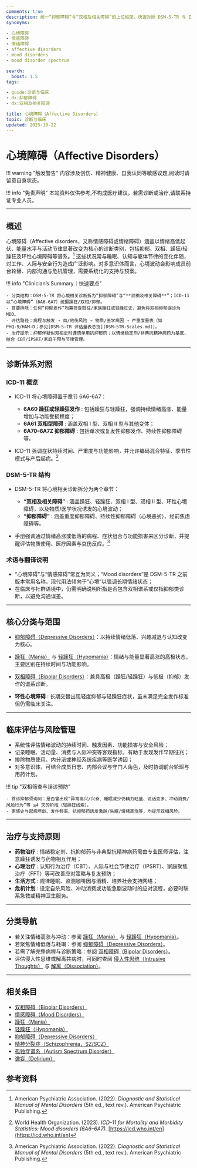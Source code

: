 ```yaml
---
comments: true
description: 统一“抑郁障碍”与“双相及相关障碍”的上位框架，快速对照 DSM‑5‑TR 与 ICD‑11 的分类差异，提供临床评估与风险管理要点，并给出多意识体系统的实务建议。
synonyms:

- 心境障碍
- 情感障碍
- 情绪障碍
- affective disorders
- mood disorders
- mood disorder spectrum

search:
  boost: 1.5
tags:

- guide:诊断与临床
- dx:抑郁障碍
- dx:双相及相关障碍

title: 心境障碍（Affective Disorders）
topic: 诊断与临床
updated: 2025-10-22
---
```


# 心境障碍（Affective Disorders）

!!! warning "触发警告"
    内容涉及创伤、精神健康、自我认同等敏感议题,阅读时请留意自身状态。

!!! info "免责声明"
    本站资料仅供参考,不构成医疗建议。若需诊断或治疗,请联系持证专业人员。

---

## 概述

心境障碍（Affective disorders，又称情感障碍或情绪障碍）涵盖以情绪高低起伏、能量水平与活动节律显著改变为核心的诊断类别，包括抑郁、双相、躁狂/轻躁狂及环性心境障碍等谱系。[^apa2022] 这些状况常与睡眠、认知与躯体节律的变化伴随，对工作、人际与安全行为造成广泛影响。对多意识体而言，心境波动会影响成员前台轮替、内部沟通与危机管理，需要系统化的支持与预案。

!!! info "Clinician’s Summary｜快速要点"

    - 分类结构：DSM‑5‑TR 将心境相关诊断拆为“抑郁障碍”与“**双相及相关障碍**”；ICD‑11 以“心境障碍”（6A6–6A7）统摄躁狂/双相/抑郁。
    - 首要排除：任何“抑郁发作”均需筛查既往/家族躁狂或轻躁狂史，避免将双相抑郁误诊为 MDD。
    - 评估路径：病程与触发 → 自/他伤风险 → 物质/医学病因 → 严重度量表（如 PHQ‑9/HAM‑D；参见[DSM‑5‑TR 评估量表总览](DSM-5TR-Scales.md)）。
    - 治疗提示：抑郁伴疑似双相史时谨慎单用抗抑郁药；以情绪稳定剂/非典抗精神病药为基底，结合 CBT/IPSRT/家庭干预与节律管理。

---

## 诊断体系对照

### ICD-11 概览

- ICD-11 将心境障碍置于章节 6A6-6A7：

    - **6A60 躁狂或轻躁狂发作** : 包括躁狂与轻躁狂，强调持续情绪高涨、能量增加与功能受损程度；
    - **6A61 双相型障碍** : 涵盖双相 Ⅰ 型、双相 Ⅱ 型与其他变体；
    - **6A70–6A7Z 抑郁障碍** : 包括单次或复发性抑郁发作、持续性抑郁障碍等。

- ICD-11 强调症状持续时间、严重度与功能影响，并允许编码混合特征、季节性模式与产后起病。[^who2023mood]

### DSM-5-TR 结构

- DSM-5-TR 将心境相关诊断拆分为两个章节：

    - **“双相及相关障碍”** : 涵盖躁狂、轻躁狂、双相 Ⅰ 型、双相 Ⅱ 型、环性心境障碍，以及物质/医学状况诱发的心境波动；
    - **“抑郁障碍”** : 涵盖重度抑郁障碍、持续性抑郁障碍（心境恶劣）、经前焦虑障碍等。

- 手册强调通过情绪高涨或低落的病程、症状组合与功能损害来区分诊断，并提醒评估物质使用、医疗因素与哀伤反应。[^apa2022]

### 术语与翻译说明

- “心境障碍”与“情感障碍”常互为同义；“Mood disorders”是 DSM-5-TR 之前版本常用名称，现代用法倾向于“心境”以强调长期情绪状态；
- 在临床与社群语境中，仍需明确说明所指是否包含双相谱系或仅指抑郁类诊断，以避免沟通误差。

---

## 核心分类与范围

- [抑郁障碍（Depressive Disorders）](Depressive-Disorders.md)：以持续情绪低落、兴趣减退与认知改变为核心。
- [躁狂（Mania）](Mania.md) 与 [轻躁狂（Hypomania）](Hypomania.md)：情绪与能量显著高涨的高极状态，主要区别在持续时间与功能影响。
- [双相障碍（Bipolar Disorders）](Bipolar-Disorders.md)：兼具高极（躁狂/轻躁狂）与低极（抑郁）发作的谱系诊断。

- **环性心境障碍** : 长期交替出现轻度抑郁与轻躁狂症状，虽未满足完全发作标准但仍需临床关注。

---

## 临床评估与风险管理

- 系统性评估情绪波动的持续时间、触发因素、功能损害与安全风险；
- 记录睡眠、活动量、消费与人际冲突等客观指标，有助于发现发作早期征兆；
- 排除物质使用、内分泌或神经系统疾病等医学诱因；
- 对多意识体，可结合成员日志、内部会议与守门人角色，及时协调前台轮班与用药计划。

!!! tip "双相筛查与误诊预防"

    - 首诊抑郁须询问：是否曾出现“异常高兴/兴奋、睡眠减少仍精力旺盛、说话变多、冲动消费/风险行为”等 ≥4 天的阶段（轻躁狂线索）。
    - 家族史与起病年龄、发作频率、抗抑郁药诱发激越/失眠/情绪高涨等，均提示双相风险。

---

## 治疗与支持原则

- **药物治疗** : 情绪稳定剂、抗抑郁药与非典型抗精神病药需由专业医师评估，注意躁狂诱发与药物相互作用；
- **心理治疗** : 认知行为治疗（CBT）、人际与社会节律治疗（IPSRT）、家庭聚焦治疗（FFT）等可改善应对策略与复发预防；
- **生活方式** : 规律睡眠、监测咖啡因与酒精、培养社会支持网络；
- **危机计划** : 设定自杀风险、冲动消费或功能急剧波动时的应对流程，必要时联系急救或精神卫生服务。

---

## 分类导航

- 若关注情绪高涨与冲动：参阅 [躁狂（Mania）](Mania.md) 与 [轻躁狂（Hypomania）](Hypomania.md)。
- 若聚焦情绪低落与耗竭：参阅 [抑郁障碍（Depressive Disorders）](Depressive-Disorders.md)。
- 若需了解完整病程与诊断策略：参阅 [双相障碍（Bipolar Disorders）](Bipolar-Disorders.md)。
- 评估侵入性思维或解离共病时，可同时查阅 [侵入性思维（Intrusive Thoughts）](Intrusive-Thoughts.md) 与 [解离（Dissociation）](Dissociation.md)。

---

## 相关条目

- [双相障碍（Bipolar Disorders）](Bipolar-Disorders.md)
- [情感障碍（Mood Disorders）](Mood-Disorders.md)
- [躁狂（Mania）](Mania.md)
- [轻躁狂（Hypomania）](Hypomania.md)
- [抑郁障碍（Depressive Disorders）](Depressive-Disorders.md)
- [精神分裂症（Schizophrenia，SZ/SCZ）](Schizophrenia-SZ.md)
- [孤独症谱系（Autism Spectrum Disorder）](Autism-Spectrum-Disorder.md)
- [谵妄（Delirium）](Delirium.md)

## 参考资料

[^apa2022]: American Psychiatric Association. (2022). *Diagnostic and Statistical Manual of Mental Disorders* (5th ed., text rev.). American Psychiatric Publishing.
[^who2023mood]: World Health Organization. (2023). *ICD-11 for Mortality and Morbidity Statistics: Mood disorders (6A6–6A7).* [https://icd.who.int/en](https://icd.who.int/en)
